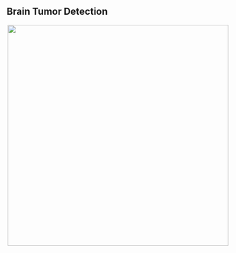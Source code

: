 ## Brain Tumor Detection
<p align = "center"><img src="https://github.com/user-attachments/assets/20822949-e0a2-4ee1-92f3-8ce29285c405" width = "500px"></p>
